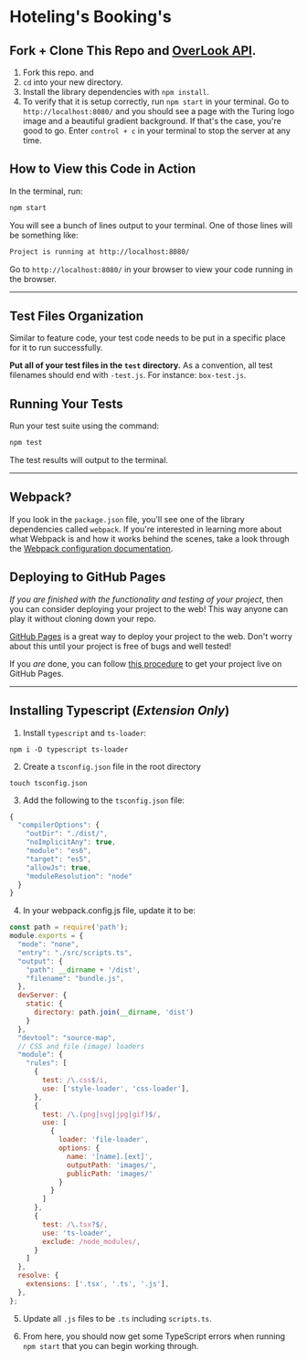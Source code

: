 # Hoteling's Booking's

## Fork + Clone This Repo and [OverLook API](https://github.com/marshallhotaling/overlook-api).

1. Fork this repo. and 
2. `cd` into your new directory.
3. Install the library dependencies with `npm install`.
4. To verify that it is setup correctly, run `npm start` in your terminal. Go to `http://localhost:8080/` and you should see a page with the Turing logo image and a beautiful gradient background. If that's the case, you're good to go. Enter `control + c` in your terminal to stop the server at any time.

## How to View this Code in Action

In the terminal, run:

```bash
npm start
```

You will see a bunch of lines output to your terminal. One of those lines will be something like:

```bash
Project is running at http://localhost:8080/
```

Go to `http://localhost:8080/` in your browser to view your code running in the browser.

---

## Test Files Organization

Similar to feature code, your test code needs to be put in a specific place for it to run successfully.

**Put all of your test files in the `test` directory.** As a convention, all test filenames should end with `-test.js`. For instance: `box-test.js`.

## Running Your Tests

Run your test suite using the command:

```bash
npm test
```

The test results will output to the terminal.

---


## Webpack?

If you look in the `package.json` file, you'll see one of the library dependencies called `webpack`. If you're interested in learning more about what Webpack is and how it works behind the scenes, take a look through the [Webpack configuration documentation](https://webpack.js.org/concepts/).

## Deploying to GitHub Pages

_If you are finished with the functionality and testing of your project_, then you can consider deploying your project to the web! This way anyone can play it without cloning down your repo.

[GitHub Pages](https://pages.github.com/) is a great way to deploy your project to the web. Don't worry about this until your project is free of bugs and well tested!

If you _are_ done, you can follow [this procedure](./gh-pages-procedure.md) to get your project live on GitHub Pages.

---
## Installing Typescript (*Extension Only*)
1. Install `typescript` and `ts-loader`:
```
npm i -D typescript ts-loader
```

2. Create a `tsconfig.json` file in the root directory
```
touch tsconfig.json
```

3. Add the following to the `tsconfig.json` file:
```js
{
  "compilerOptions": {
    "outDir": "./dist/",
    "noImplicitAny": true,
    "module": "es6",
    "target": "es5",
    "allowJs": true,
    "moduleResolution": "node"
  }
}
```

4. In your webpack.config.js file, update it to be:
```js
const path = require('path');
module.exports = {
  "mode": "none",
  "entry": "./src/scripts.ts",
  "output": {
    "path": __dirname + '/dist',
    "filename": "bundle.js",
  },
  devServer: {
    static: {
      directory: path.join(__dirname, 'dist')
    }
  },
  "devtool": "source-map",
  // CSS and file (image) loaders
  "module": {
    "rules": [
      {
        test: /\.css$/i,
        use: ['style-loader', 'css-loader'],
      },
      {
        test: /\.(png|svg|jpg|gif)$/,
        use: [
          {
            loader: 'file-loader',
            options: {
              name: '[name].[ext]',
              outputPath: 'images/',
              publicPath: 'images/'
            }
          }
        ]
      },
      {
        test: /\.tsx?$/,
        use: 'ts-loader',
        exclude: /node_modules/,
      }
    ]
  },
  resolve: {
    extensions: ['.tsx', '.ts', '.js'],
  },
};
```

5. Update all `.js` files to be `.ts` including `scripts.ts`.

6. From here, you should now get some TypeScript errors when running `npm start` that you can begin working through.
